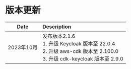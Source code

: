 # 版本更新

|     Date     |  Description                    |
| ------------ | :------------------------------ |
| 2023年10月 | 发布版本2.1.6 <br> 1. 升级 Keycloak 版本至 22.0.4 <br> 2. 升级 aws-cdk 版本至 2.100.0 <br> 3. 升级 cdk-keycloak 版本至 2.9.0 |

